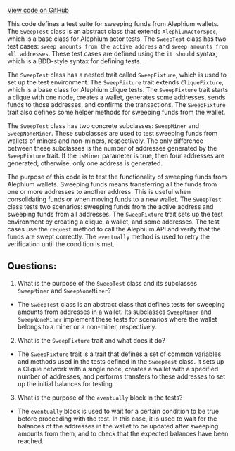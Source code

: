 [View code on GitHub](https://github.com/alephium/alephium/blob/master/app/src/it/scala/org/alephium/app/SweepTest.scala)

This code defines a test suite for sweeping funds from Alephium wallets. The `SweepTest` class is an abstract class that extends `AlephiumActorSpec`, which is a base class for Alephium actor tests. The `SweepTest` class has two test cases: `sweep amounts from the active address` and `sweep amounts from all addresses`. These test cases are defined using the `it should` syntax, which is a BDD-style syntax for defining tests.

The `SweepTest` class has a nested trait called `SweepFixture`, which is used to set up the test environment. The `SweepFixture` trait extends `CliqueFixture`, which is a base class for Alephium clique tests. The `SweepFixture` trait starts a clique with one node, creates a wallet, generates some addresses, sends funds to those addresses, and confirms the transactions. The `SweepFixture` trait also defines some helper methods for sweeping funds from the wallet.

The `SweepTest` class has two concrete subclasses: `SweepMiner` and `SweepNoneMiner`. These subclasses are used to test sweeping funds from wallets of miners and non-miners, respectively. The only difference between these subclasses is the number of addresses generated by the `SweepFixture` trait. If the `isMiner` parameter is true, then four addresses are generated; otherwise, only one address is generated.

The purpose of this code is to test the functionality of sweeping funds from Alephium wallets. Sweeping funds means transferring all the funds from one or more addresses to another address. This is useful when consolidating funds or when moving funds to a new wallet. The `SweepTest` class tests two scenarios: sweeping funds from the active address and sweeping funds from all addresses. The `SweepFixture` trait sets up the test environment by creating a clique, a wallet, and some addresses. The test cases use the `request` method to call the Alephium API and verify that the funds are swept correctly. The `eventually` method is used to retry the verification until the condition is met.
## Questions: 
 1. What is the purpose of the `SweepTest` class and its subclasses `SweepMiner` and `SweepNoneMiner`?
- The `SweepTest` class is an abstract class that defines tests for sweeping amounts from addresses in a wallet. Its subclasses `SweepMiner` and `SweepNoneMiner` implement these tests for scenarios where the wallet belongs to a miner or a non-miner, respectively.

2. What is the `SweepFixture` trait and what does it do?
- The `SweepFixture` trait is a trait that defines a set of common variables and methods used in the tests defined in the `SweepTest` class. It sets up a Clique network with a single node, creates a wallet with a specified number of addresses, and performs transfers to these addresses to set up the initial balances for testing.

3. What is the purpose of the `eventually` block in the tests?
- The `eventually` block is used to wait for a certain condition to be true before proceeding with the test. In this case, it is used to wait for the balances of the addresses in the wallet to be updated after sweeping amounts from them, and to check that the expected balances have been reached.